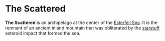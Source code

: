 # The Scattered

**The Scattered** is an archipelago at the center of the [Esterfell Sea](esterfell-sea.md). It is the remnant of an ancient inland mountain that was obliterated by the [starstuff](../../../../treasures/starstuff.md) asteroid impact that formed the sea.
